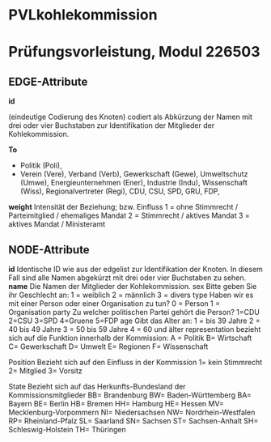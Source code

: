 # PVLkohlekommission
# Prüfungsvorleistung, Modul 226503 
## EDGE-Attribute
**id**

(eindeutige Codierung des Knoten)
codiert als Abkürzung der Namen mit drei oder vier Buchstaben zur Identifikation der Mitglieder der Kohlekommission. 

**To**  
- Politik (Poli),
- Verein (Vere),
Verband (Verb),
Gewerkschaft (Gewe),
Umweltschutz (Umwe),
Energieunternehmen (Ener),
Industrie (Indu),
Wissenschaft (Wiss),
Regionalvertreter (Regi),
CDU,
CSU,
SPD,
GRU,
FDP,

**weight**
Intensität der Beziehung; bzw. Einfluss 
1 = ohne Stimmrecht / Parteimitglied / ehemaliges Mandat 
2 = Stimmrecht / aktives Mandat
3 = aktives Mandat / Ministeramt 

## NODE-Attribute
**id** 
Identische ID wie aus der edgelist zur Identifikation der Knoten. In diesem Fall sind alle Namen abgekürzt mit drei oder vier Buchstaben zu sehen.
**name**
Die Namen der Mitglieder der Kohlekommission. 
sex
Bitte geben Sie ihr Geschlecht an:
1 = weiblich
2 = männlich
3 = divers
type
Haben wir es mit einer Person oder einer Organisation zu tun?
0 = Person
1 = Organisation
party
Zu welcher politischen Partei gehört die Person?
1=CDU
2=CSU
3=SPD
4=Gruene
5=FDP
age
Gibt das Alter an:
1 = bis 39 Jahre
2 = 40 bis 49 Jahre
3 = 50 bis 59 Jahre
4 = 60 und älter
representation
bezieht sich auf die Funktion innerhalb der Kommission: 
A = Politik 
B= Wirtschaft 
C= Gewerkschaft
D= Umwelt
E= Regionen
F= Wissenschaft

Position
Bezieht sich auf den Einfluss in der Kommission 
1= kein Stimmrecht
2= Mitglied
3= Vorsitz

State
Bezieht sich auf das Herkunfts-Bundesland der Kommissionsmitglieder 
BB= Brandenburg
BW= Baden-Württemberg
BA= Bayern
BE= Berlin
HB= Bremen
HH= Hamburg
HE= Hessen
MV= Mecklenburg-Vorpommern
NI= Niedersachsen
NW= Nordrhein-Westfalen
RP= Rheinland-Pfalz
SL= Saarland
SN= Sachsen
ST= Sachsen-Anhalt
SH= Schleswig-Holstein
TH= Thüringen
